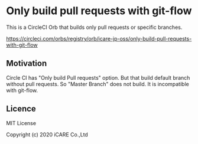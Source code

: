 # Only build pull requests with git-flow

This is a CircleCI Orb that builds only pull requests or specific branches.

https://circleci.com/orbs/registry/orb/icare-jp-oss/only-build-pull-requests-with-git-flow

## Motivation

Circle CI has "Only build Pull requests" option. But that build default branch without pull requests.
So "Master Branch" does not build. It is incompatible with  git-flow.

## Licence

MIT License

Copyright (c) 2020 iCARE Co.,Ltd